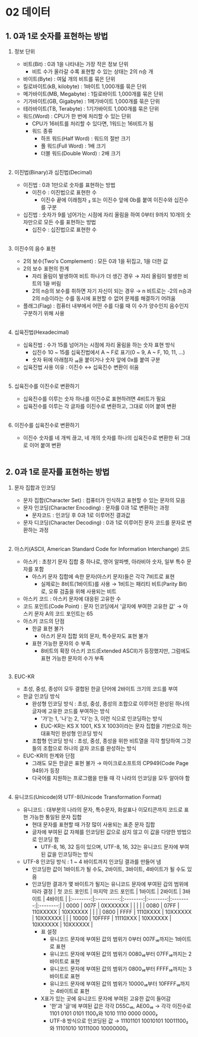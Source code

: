 # 02 데이터

## 1. 0과 1로 숫자를 표현하는 방법
1. 정보 단위
    - 비트(Bit) : 0과 1을 나타내는 가장 작은 정보 단위
        - 비트 수가 올라갈 수록 표현할 수 있는 상태는 2의 n승 개
    - 바이트(Byte) : 여덟 개의 비트를 묶은 단위
    - 킬로바이트(kB, kilobyte) : 1바이트 1,000개를 묶은 단위
    - 메가바이트(MB, Megabyte) : 1킬로바이트 1,000개를 묶은 단위
    - 기가바이트(GB, Gigabyte) : 1메가바이트 1,000개를 묶은 단위
    - 테라바이트(TB, Terabyte) : 1기가바이트 1,000개를 묶은 단위
    - 워드(Word) : CPU가 한 번에 처리할 수 있는 단위
        - CPU가 16비트를 처리할 수 있다면, 1워드는 16비트가 됨
        - 워드 종류
            - 하프 워드(Half Word) : 워드의 절반 크기
            - 풀 워드(Full Word) : 1배 크기
            - 더블 워드(Double Word) : 2배 크기<br><br>

2. 이진법(Binary)과 십진법(Decimal)
    - 이진법 : 0과 1만으로 숫자를 표현하는 방법
        - 이진수 : 이진법으로 표현한 수
            - 이진수 끝에 이래첨자 ₂ 또는 이진수 앞에 0b를 붙여 이진수와 십진수를 구분
    - 십진법 : 숫자가 9를 넘어가는 시점에 자리 올림을 하여 0부터 9까지 10개의 숫자만으로 모든 수를 표현하는 방법
        - 십진수 : 십진법으로 표현한 수<br><br>

3. 이진수의 음수 표현
    - 2의 보수(Two's Complement) : 모든 0과 1을 뒤집고, 1을 더한 값
    - 2의 보수 표현의 한계
        - 자리 올림이 발생하여 비트 하나가 더 생긴 경우 → 자리 올림이 발생한 비트의 1을 버림
        - 2의 n승의 보수를 취하면 자기 자신이 되는 경우 → n 비트로는 -2의 n승과 2의 n승이라는 수를 동시에 표현할 수 없어 문제를 해결하기 어려움
    - 플래그(Flag) : 컴퓨터 내부에서 어떤 수를 다룰 때 이 수가 양수인지 음수인지 구분하기 위해 사용<br><br>

4. 십육진법(Hexadecimal)
    - 십육진법 : 수가 15를 넘어가는 시점에 자리 올림을 하는 숫자 표현 방식
        - 십진수 10 ~ 15를 십육진법에서 A ~ F로 표기(0 ~ 9, A ~ F, 10, 11, ...)
        - 숫자 뒤에 아래첨자 ₁₆을 붙이거나 숫자 앞에 0x를 붙여 구분
    - 십육진법 사용 이유 : 이진수 ↔︎ 십육진수 변환이 쉬움<br><br>

5. 십육진수를 이진수로 변환하기
    - 십육진수를 이루는 숫자 하나를 이진수로 표현하려면 4비트가 필요
    - 십육진수를 이루는 각 글자를 이진수로 변환하고, 그대로 이어 붙여 변환<br><br>

6. 이진수를 십육진수로 변환하기
    - 이진수 숫자를 네 개씩 끊고, 네 개의 숫자를 하나의 십육진수로 변환한 뒤 그대로 이어 붙여 변환<br><br>

## 2. 0과 1로 문자를 표현하는 방법
1. 문자 집합과 인코딩
    - 문자 집합(Character Set) : 컴퓨터가 인식하고 표현할 수 있는 문자의 모음
    - 문자 인코딩(Character Encoding) : 문자를 0과 1로 변환하는 과정
        - 문자코드 : 인코딩 후 0과 1로 이루어진 결과값
    - 문자 디코딩(Character Decoding) : 0과 1로 이루어진 문자 코드를 문자로 변환하는 과정<br><br>

2. 아스키(ASCII, American Standard Code for Information Interchange) 코드
    - 아스키 : 초창기 문자 집합 중 하나로, 영어 알파벳, 아라비아 숫자, 일부 특수 문자를 포함
        - 아스키 문자 집합에 속한 문자(아스키 문자)들은 각각 7비트로 표현
            - 실제로는 8비트(1바이트)를 사용 → 1비트는 패리티 비트(Parity Bit)로, 오류 검출을 위해 사용되는 비트
    - 아스키 코드 : 아스키 문자에 대응된 고유한 수
    - 코드 포인트(Code Point) : 문자 인코딩에서 '글자에 부여한 고유한 값' → 아스키 문자 A의 코드 포인트는 65
    - 아스키 코드의 단점
        - 한글 표현 불가
            - 아스키 문자 집합 외의 문자, 특수문자도 표현 불가
        - 표현 가능한 문자의 수 부족
            - 8비트의 확장 아스키 코드(Extended ASCII)가 등장했지만, 그럼에도 표현 가능한 문자의 수가 부족<br><br>

3. EUC-KR
    - 초성, 중성, 종성이 모두 결합된 한글 단어에 2바이트 크기의 코드를 부여
    - 한글 인코딩 방식
        - 완성형 인코딩 방식 : 초성, 중성, 종성의 조합으로 이루어진 완성된 하나의 글자에 고유한 코드를 부여하는 방식
            - '가'는 1, '나'는 2, '다'는 3, 이런 식으로 인코딩하는 방식
            - EUC-KR는 KS X 1001, KS X 1003이라는 문자 집합을 기반으로 하는 대표적인 완성형 인코딩 방식
        - 조합형 인코딩 방식 : 초성, 중성, 종성을 위한 비트열을 각각 할당하여 그것들의 조합으로 하나의 글자 코드를 완성하는 방식
    - EUC-KR의 한계와 단점
        - 그래도 모든 한글은 표현 불가 → 마이크로소프트의 CP949(Code Page 949)가 등장
        - 다국어를 지원하는 프로그램을 만들 때 각 나라의 인코딩을 모두 알아야 함<br><br>

4. 유니코드(Unicode)와 UTF-8(Unicode Transformation Format)
    - 유니코드 : 대부분의 나라의 문자, 특수문자, 화살표나 이모티콘까지 코드로 표현 가능한 통일된 문자 집합
        - 현대 문자를 표현할 때 가장 많이 사용되는 표준 문자 집합
        - 글자에 부여된 값 자체를 인코딩된 값으로 삼지 않고 이 값을 다양한 방법으로 인코딩 함
            - UTF-8, 16, 32 등이 있으며, UTF-8, 16, 32는 유니코드 문자에 부여된 값을 인코딩하는 방식
    - UTF-8 인코딩 방식 : 1 ~ 4 바이트까지 인코딩 결과를 만들어 냄
        - 인코딩한 값이 1바이트가 될 수도, 2바이트, 3바이트, 4바이트가 될 수도 있음
        - 인코딩한 결과가 몇 바이트가 될지는 유니코드 문자에 부여된 갑의 범위에 따라 결정
            | 첫 코드 포인트 | 마지막 코드 포인트 | 1바이트     | 2바이트     | 3바이트     | 4바이트     |
            |:--------:|:----------:|:--------:|:--------:|:--------:|:--------:|
            | 0000     | 007F       | 0XXXXXXX |          |          |          |
            | 0080     | 07FF       | 110XXXXX | 10XXXXXX |          |          |
            | 0800     | FFFF       | 1110XXXX | 10XXXXXX | 10XXXXXX |          |
            | 10000    | 10FFFF     | 11110XXX | 10XXXXXX | 10XXXXXX | 10XXXXXX |
            - 표 설정
                - 유니코드 문자에 부여된 값의 범위가 0부터 007F₁₆까지는 1바이트로 표현
                - 유니코드 문자에 부여된 값의 범위가 0080₁₆부터 07FF₁₆까지는 2바이트로 표현
                - 유니코드 문자에 부여된 값의 범위가 0800₁₆부터 FFFF₁₆까지는 3바이트로 표현
                - 유니코드 문자에 부여된 값의 범위가 10000₁₆부터 10FFFF₁₆까지는 4바이트로 표현
            - X표가 있는 곳에 유니코드 문자에 부여된 고유한 값이 들어감
                - '한'과 '글'에 부여된 값은 각각 D55C₁₆, AE00₁₆ → 각각 이진수로 1101 0101 0101 1100₂와 1010 1110 0000 0000₂
                - UTF-8 방식으로 인코딩된 값 → 11101101 10010101 10011100₂와 11101010 10111000 10000000₂